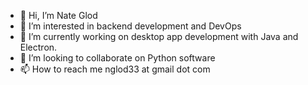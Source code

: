 - 👋 Hi, I’m Nate Glod
- 👀 I’m interested in backend development and DevOps
- 🌱 I’m currently working on desktop app development with Java and Electron.
- 💞️ I’m looking to collaborate on Python software
- 📫 How to reach me nglod33 at gmail dot com
